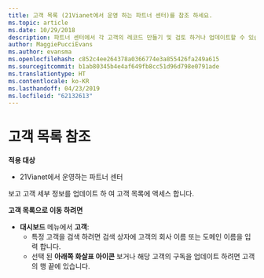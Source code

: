 ```yaml
---
title: 고객 목록 (21Vianet에서 운영 하는 파트너 센터)를 참조 하세요.
ms.topic: article
ms.date: 10/29/2018
description: 파트너 센터에서 각 고객의 레코드 만들기 및 검토 하거나 업데이트할 수 있습니다 언제 든 지 정보입니다.
author: MaggiePucciEvans
ms.author: evansma
ms.openlocfilehash: c852c4ee264378a0366774e3a855426fa249a615
ms.sourcegitcommit: b1ab80345b4e4af649fb8cc51d96d798e0791ade
ms.translationtype: HT
ms.contentlocale: ko-KR
ms.lasthandoff: 04/23/2019
ms.locfileid: "62132613"
---
```

# <a name="see-your-customer-list"></a>고객 목록 참조

**적용 대상**

-   21Vianet에서 운영하는 파트너 센터


보고 고객 세부 정보를 업데이트 하 여 고객 목록에 액세스 합니다.

**고객 목록으로 이동 하려면**

-   **대시보드** 메뉴에서 **고객**:
    -   특정 고객을 검색 하려면 검색 상자에 고객의 회사 이름 또는 도메인 이름을 입력 합니다. 
    -   선택 된 **아래쪽 화살표 아이콘** 보거나 해당 고객의 구독을 업데이트 하려면 고객의 행 끝에 있습니다. 

 

 




